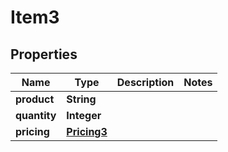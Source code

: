 

# Item3


## Properties

| Name | Type | Description | Notes |
|------------ | ------------- | ------------- | -------------|
|**product** | **String** |  |  |
|**quantity** | **Integer** |  |  |
|**pricing** | [**Pricing3**](Pricing3.md) |  |  |



